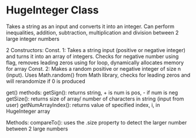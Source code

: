 # HugeInteger Class

Takes a string as an input and converts it into an integer.
Can perform inequalities, addition, subtraction, multiplication and division between 2 large integer numbers

2 Constructors: 
Const. 1: Takes a string input (positive or negative integer) and turns it into an array of integers. 
          Checks for negative number using flag, removes leading zeros using for loop, dynamically allocates memory for array
Const. 2: Makes a random positive or negative integer of size n (input). 
          Uses Math.random() from Math library, checks for leading zeros and will rerandomize if 0 is produced
          
get() methods:
getSign(): returns string, + is num is pos, - if num is neg
getSize(): returns size of array/ number of characters in string (input from user)
getNumArrayIndex(): returns value of specified index, i, in HugeInteger array

Methods:
compareTo(): uses the .size property to detect the larger number between 2 large numbers
